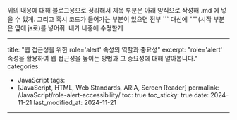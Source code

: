 위의 내용에 대해 블로그용으로 정리해서 제목 부분은 아래 양식으로 작성해 .md 에 넣을 수 있게. 
그리고 혹시 코드가 들어가는 부분이 있으면 전부 ``` 대신에 """(시작 부분은 옆에 js로)를 넣어줘. 내가 나중에 수정할게

---
title: "웹 접근성을 위한 role='alert' 속성의 역할과 중요성"
excerpt: "role='alert' 속성을 활용하여 웹 접근성을 높이는 방법과 그 중요성에 대해 알아봅니다."
categories:
  - JavaScript
tags:
  - [JavaScript, HTML, Web Standards, ARIA, Screen Reader]
permalink: /JavaScript/role-alert-accessibility/
toc: true
toc_sticky: true
date: 2024-11-21
last_modified_at: 2024-11-21
---